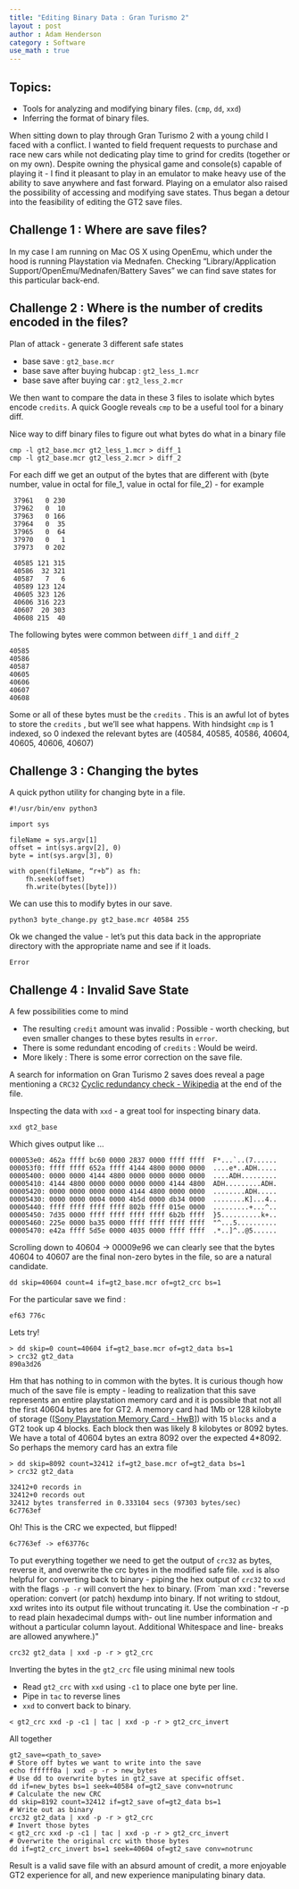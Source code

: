 ```yaml
---
title: "Editing Binary Data : Gran Turismo 2"
layout : post
author : Adam Henderson
category : Software
use_math : true
---
```


Topics:
----- 
* Tools for analyzing and modifying binary files. (`cmp`, `dd`, `xxd`)
* Inferring the format of binary files.

When sitting down to play through Gran Turismo 2 with a young child I faced with a conflict. I wanted to field frequent requests to purchase and race new cars while not dedicating play time to grind for credits (together or on my own). Despite owning the physical game and console(s) capable of playing it - I find it pleasant to play in an emulator to make heavy use of the ability to save anywhere and fast forward. Playing on a emulator also raised the possibility of accessing and modifying save states. Thus began a detour into the feasibility of editing the GT2 save files.

Challenge 1 : Where are save files? 
-----
In my case I am running on Mac OS X using OpenEmu, which under the hood is running Playstation via Mednafen. Checking “Library/Application Support/OpenEmu/Mednafen/Battery Saves” we can find save states for this particular back-end.

Challenge 2 : Where is the number of credits encoded in the files?
-----
Plan of attack - generate 3 different safe states
* base save : `gt2_base.mcr`
* base save after buying hubcap : `gt2_less_1.mcr`
* base save after buying car : `gt2_less_2.mcr`

We then want to compare the data in these 3 files to isolate which bytes encode `credits`. A quick Google reveals `cmp` to be a useful tool for a binary diff.

Nice way to diff binary files to figure out what bytes do what in a binary file

```
cmp -l gt2_base.mcr gt2_less_1.mcr > diff_1
cmp -l gt2_base.mcr gt2_less_2.mcr > diff_2
```

For each diff we get an output of the bytes that are different with (byte number, value in octal for file_1, value in octal for file_2) - for example
```  
 37961   0 230  
 37962   0  10  
 37963   0 166 
 37964   0  35 
 37965   0  64 
 37970   0   1 
 37973   0 202

 40585 121 315
 40586  32 321 
 40587   7   6 
 40589 123 124
 40605 323 126
 40606 316 223
 40607  20 303
 40608 215  40 
```

The following bytes were common between `diff_1` and `diff_2`

```
40585
40586
40587
40605
40606
40607
40608
```

Some or all of these bytes must be the `credits` . This is an awful lot of bytes to store the `credits` , but we’ll see what happens.
With hindsight `cmp` is 1 indexed, so 0 indexed the relevant bytes are (40584, 40585, 40586, 40604, 40605, 40606, 40607) 

Challenge 3 :  Changing the bytes
-----

A quick python utility for changing byte in a file.
```
#!/usr/bin/env python3

import sys

fileName = sys.argv[1]
offset = int(sys.argv[2], 0)
byte = int(sys.argv[3], 0)

with open(fileName, “r+b”) as fh:
    fh.seek(offset)
    fh.write(bytes([byte]))
```

We can use this to modify bytes in our save.

```
python3 byte_change.py gt2_base.mcr 40584 255
```

Ok we changed the value - let’s put this data back in the appropriate directory with the appropriate name and see if it loads. 

```
Error
```

Challenge 4 : Invalid Save State
-----

A few possibilities come to mind
* The resulting `credit` amount was invalid : Possible - worth checking, but even smaller changes to these bytes results in `error`.
* There is some redundant encoding of `credits`   : Would be weird.
* More likely : There is some error correction on the save file.

A search for information on Gran Turismo 2 saves does reveal a page mentioning a `CRC32` [Cyclic redundancy check - Wikipedia](https://en.wikipedia.org/wiki/Cyclic_redundancy_check) at the end of the file.

Inspecting the data with `xxd` - a great tool for inspecting binary data.

```
xxd gt2_base 
```

Which gives output like …

```
000053e0: 462a ffff bc60 0000 2837 0000 ffff ffff  F*...`..(7......
000053f0: ffff ffff 652a ffff 4144 4800 0000 0000  ....e*..ADH.....
00005400: 0000 0000 4144 4800 0000 0000 0000 0000  ....ADH.........
00005410: 4144 4800 0000 0000 0000 0000 4144 4800  ADH.........ADH.
00005420: 0000 0000 0000 0000 4144 4800 0000 0000  ........ADH.....
00005430: 0000 0000 0004 0000 4b5d 0000 db34 0000  ........K]...4..
00005440: ffff ffff ffff ffff 802b ffff 015e 0000  .........+...^..
00005450: 7d35 0000 ffff ffff ffff ffff 6b2b ffff  }5..........k+..
00005460: 225e 0000 ba35 0000 ffff ffff ffff ffff  "^...5..........
00005470: e42a ffff 5d5e 0000 4035 0000 ffff ffff  .*..]^..@5......
```

Scrolling down to 40604 -> 00009e96 we can clearly see that the bytes 40604 to 40607 are the final non-zero bytes in the file, so are a natural candidate.

```
dd skip=40604 count=4 if=gt2_base.mcr of=gt2_crc bs=1 
```

For the particular save we find :

`ef63 776c `

Lets try!

```
> dd skip=0 count=40604 if=gt2_base.mcr of=gt2_data bs=1
> crc32 gt2_data 
890a3d26
```

Hm that has nothing to in common with the bytes. It is curious though how much of the save file is empty - leading to realization that this save represents an entire playstation memory card and it is possible that not all the first 40604 bytes are for GT2. A memory card had 1Mb or 128 kilobyte of storage  ([[Sony Playstation Memory Card - HwB](http://www.hardwarebook.info/Sony_Playstation_Memory_Card)]) with 15 `blocks`  and a GT2 took up 4 blocks. Each block then was likely 8 kilobytes or 8092 bytes. We have a total of 40604 bytes an extra 8092 over the expected 4*8092. So perhaps the memory card has an extra file

```
> dd skip=8092 count=32412 if=gt2_base.mcr of=gt2_data bs=1
> crc32 gt2_data 

32412+0 records in
32412+0 records out
32412 bytes transferred in 0.333104 secs (97303 bytes/sec)
6c7763ef
```

Oh! This is the CRC we expected, but flipped! 

```
6c7763ef -> ef63776c
```

To put everything together we need to get the output of `crc32` as bytes, reverse it, and overwrite
the crc bytes in the modified safe file. `xxd` is also helpful for converting back to binary - piping the
hex output of `crc32` to `xxd` with the flags `-p -r` will convert the hex to binary. (From `man xxd : 
"reverse operation: convert (or patch) hexdump into binary.  If not writing to stdout, xxd writes into
its output file without truncating it. Use the combination -r -p to read plain hexadecimal dumps  with-
out  line  number  information  and without a particular column layout. Additional Whitespace and line-
breaks are allowed anywhere.)"

```
crc32 gt2_data | xxd -p -r > gt2_crc
```

Inverting the bytes in the `gt2_crc` file using minimal new tools

* Read `gt2_crc` with `xxd` using `-c1` to place one byte per line.
* Pipe in `tac` to reverse lines
* `xxd` to convert back to binary.

```
< gt2_crc xxd -p -c1 | tac | xxd -p -r > gt2_crc_invert
```

All together

```
gt2_save=<path_to_save>
# Store off bytes we want to write into the save
echo ffffff0a | xxd -p -r > new_bytes
# Use dd to overwrite bytes in gt2_save at specific offset.
dd if=new_bytes bs=1 seek=40584 of=gt2_save conv=notrunc
# Calculate the new CRC
dd skip=8192 count=32412 if=gt2_save of=gt2_data bs=1
# Write out as binary
crc32 gt2_data | xxd -p -r > gt2_crc
# Invert those bytes
< gt2_crc xxd -p -c1 | tac | xxd -p -r > gt2_crc_invert
# Overwrite the original crc with those bytes
dd if=gt2_crc_invert bs=1 seek=40604 of=gt2_save conv=notrunc
```

Result is a valid save file with an absurd amount of credit,
a more enjoyable GT2 experience for all, and new experience
manipulating binary data.
